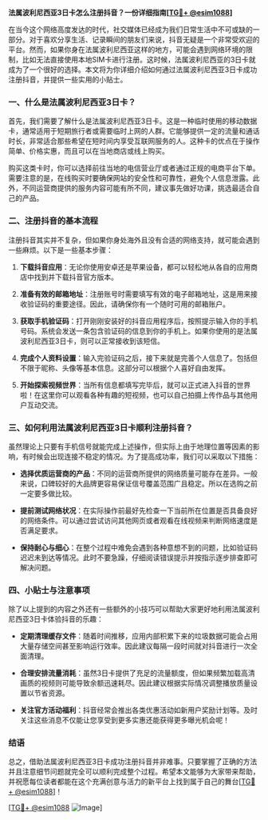 **法属波利尼西亚3日卡怎么注册抖音？一份详细指南[[TG💪+ @esim1088](https://t.me/s/esim1088)]**

在当今这个网络高度发达的时代，社交媒体已经成为我们日常生活中不可或缺的一部分。对于喜欢分享生活、记录瞬间的朋友们来说，抖音无疑是一个非常受欢迎的平台。然而，如果你身在法属波利尼西亚这样的地方，可能会遇到网络环境的限制，比如无法直接使用本地SIM卡进行注册。这时候，法属波利尼西亚的3日卡就成为了一个很好的选择。本文将为你详细介绍如何通过法属波利尼西亚3日卡成功注册抖音，并提供一些实用的小贴士。

### 一、什么是法属波利尼西亚3日卡？

首先，我们需要了解什么是法属波利尼西亚3日卡。这是一种临时使用的移动数据卡，通常适用于短期旅行者或需要临时上网的人群。它能够提供一定的流量和通话时长，非常适合那些希望在短时间内享受互联网服务的人。这种卡的优点在于操作简单、价格实惠，而且可以在当地商店或线上购买。

购买这类卡时，你可以选择前往当地的电信营业厅或者通过正规的电商平台下单。需要注意的是，在线购买时要确保网站的安全性和可靠性，避免个人信息泄露。此外，不同运营商提供的服务内容可能有所不同，建议事先做好功课，挑选最适合自己的产品。

### 二、注册抖音的基本流程

注册抖音其实并不复杂，但如果你身处海外且没有合适的网络支持，就可能会遇到一些麻烦。以下是一些基本步骤：

1. **下载抖音应用**：无论你使用安卓还是苹果设备，都可以轻松地从各自的应用商店中找到并下载抖音官方版本。
   
2. **准备有效的邮箱地址**：注册账号时需要填写有效的电子邮箱地址，这是用来接收验证码的重要途径。因此，请确保你有一个随时可用的邮箱账户。

3. **获取手机验证码**：打开刚刚安装好的抖音应用程序后，按照提示输入你的手机号码。系统会发送一条包含验证码的信息到你的手机上。如果你使用的是法属波利尼西亚3日卡，则可以正常接收到该短信。

4. **完成个人资料设置**：输入完验证码之后，接下来就是完善个人信息了。包括但不限于昵称、头像等基本信息。这部分可以根据个人喜好自由发挥。

5. **开始探索视频世界**：当所有信息都填写完毕后，就可以正式进入抖音的世界啦！在这里你可以观看各种有趣的短视频，也可以自己拍摄上传作品与其他用户互动交流。

### 三、如何利用法属波利尼西亚3日卡顺利注册抖音？

虽然理论上只要有手机信号就能完成上述操作，但实际上由于地理位置等因素的影响，有时候会出现连接不稳定的情况。为了提高成功率，我们可以采取以下措施：

- **选择优质运营商的产品**：不同的运营商所提供的网络质量可能存在差异。一般来说，口碑较好的大品牌更容易保证信号覆盖范围广且稳定。所以在选购之前一定要多做比较。
  
- **提前测试网络状况**：在实际操作前最好先检查一下当前所在位置是否具备良好的网络条件。可以通过尝试访问其他网页或者观看在线视频来判断网络速度是否满足要求。

- **保持耐心与细心**：在整个过程中难免会遇到各种意想不到的问题，比如验证码迟迟未到达等情况。此时不要急躁，仔细阅读错误提示并按指示逐步排查即可解决问题。

### 四、小贴士与注意事项

除了以上提到的内容之外还有一些额外的小技巧可以帮助大家更好地利用法属波利尼西亚3日卡体验抖音的乐趣：

- **定期清理缓存文件**：随着时间推移，应用内部积累下来的垃圾数据可能会占用大量存储空间甚至影响运行效率。因此建议每隔一段时间就对抖音进行一次全面清理。
  
- **合理安排流量消耗**：虽然3日卡提供了充足的流量额度，但如果频繁加载高清画质的视频则可能导致余额迅速耗尽。因此建议根据实际情况调整播放质量设置以节省资源。
  
- **关注官方活动福利**：抖音经常会推出各类优惠活动如新用户奖励计划等。及时关注这些消息不仅能让您享受到更多实惠还能获得更多曝光机会呢！

### 结语

总之，借助法属波利尼西亚3日卡成功注册抖音并非难事。只要掌握了正确的方法并且注意细节问题就完全可以顺利完成整个过程。希望本文能够为大家带来帮助，并祝愿每位读者都能在这个充满创意与活力的新平台上找到属于自己的舞台[[TG💪+ @esim1088](https://t.me/s/esim1088)]！

[[TG💪+ @esim1088](https://t.me/s/esim1088) ![Image](https://i.postimg.cc/4NQfJmqS/Snipaste-2025-05-13-00-14-12.png)]
